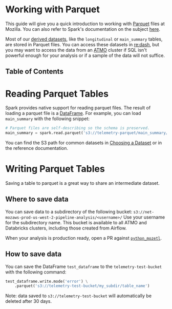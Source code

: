 # Working with Parquet

This guide will give you a quick introduction to working with
[Parquet](https://parquet.apache.org/) files at Mozilla.
You can also refer to Spark's documentation on the subject
[here](http://spark.apache.org/docs/latest/sql-programming-guide.html#parquet-files).

Most of our [derived datasets](../datasets/derived.md),
like the `longitudinal` or `main_summary` tables,
are stored in Parquet files.
You can access these datasets in [re:dash](https://sql.telemetry.mozilla.org/),
but you may want to access the data from an
[ATMO](https://analysis.telemetry.mozilla.org/) cluster
if SQL isn't powerful enough for your analysis
or if a sample of the data will not suffice.

## Table of Contents
<!-- toc -->

# Reading Parquet Tables

Spark provides native support for reading parquet files.
The result of loading a parquet file is a
[DataFrame](http://spark.apache.org/docs/2.1.0/api/python/pyspark.sql.html#pyspark.sql.DataFrame).
For example, you can load `main_summary` with the following snippet:

```python
# Parquet files are self-describing so the schema is preserved.
main_summary = spark.read.parquet('s3://telemetry-parquet/main_summary/v1/')
```

You can find the S3 path for common datasets in
[Choosing a Dataset](../concepts/choosing_a_dataset.md)
or in the reference documentation.

# Writing Parquet Tables

Saving a table to parquet is a great way to share an intermediate dataset.

## Where to save data

You can save data to a subdirectory of the following bucket:
`s3://net-mozaws-prod-us-west-2-pipeline-analysis/<username>/`
Use your username for the subdirectory name.
This bucket is available to all ATMO and Databricks clusters, including those created from Airflow.

When your analysis is production ready,
open a PR against [`python_mozetl`](https://github.com/mozilla/python_mozetl).

## How to save data

You can save the DataFrame `test_dataframe`
 to the `telemetry-test-bucket` with the following command:

```python
test_dataframe.write.mode('error') \
    .parquet('s3://telemetry-test-bucket/my_subdir/table_name')
```

Note: data saved to `s3://telemetry-test-bucket` will automatically be deleted
after 30 days.
